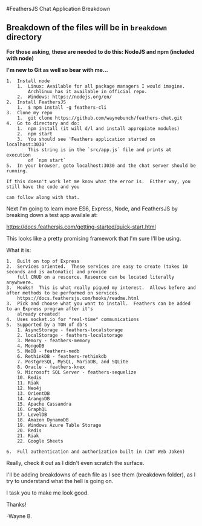 #FeathersJS Chat Application Breakdown

## Breakdown of the files will be in `breakdown` directory

**For those asking, these are needed to do this:  NodeJS and npm (included with node)**

**I'm new to Git as well so bear with me...**

	1.  Install node
		1.  Linux: Available for all package managers I would imagine. 
		    Archlinux has it available in official repo.
		2.  Windows: https://nodejs.org/en/
	2.  Install FeathersJS  
		1.  $ npm install -g feathers-cli
	3.  Clone my repo
		1.  git clone https://github.com/waynebunch/feathers-chat.git
	4.  Go to directory and do:
		1.  npm install (it will d/l and install appropiate modules)
		2.  npm start
		3.  You should see 'Feathers application started on localhost:3030'
		    This string is in the `src/app.js` file and prints at execution 
		    of `npm start`
	5.  In your browser, goto localhost:3030 and the chat server should be running.

	If this doesn't work let me know what the error is.  Either way, you still have the code and you

	can follow along with that.

Next I'm going to learn more ES6, Express, Node, and FeathersJS by breaking down a test app availale at:

https://docs.feathersjs.com/getting-started/quick-start.html

This looks like a pretty promising framework that I'm sure I'll be using.

What it is:

	1.  Built on top of Express
	2.  Services oriented.  These services are easy to create (takes 10 seconds and is automatic) and provide 
	    full CRUD on a resource. Resource can be located literally anywhwere.
	3.  Hooks!  This is what really piqued my interest.  Allows before and after methods to be performed on services.
		https://docs.feathersjs.com/hooks/readme.html
	3.  Pick and choose what you want to install.  Feathers can be added to an Express program after it's
	    already created!
	4.  Uses socket.io for "real-time" communications
	5.  Supported by a TON of db's
		1. AsyncStorage - feathers-localstorage
		2. localStorage - feathers-localstorage
		3. Memory - feathers-memory
		4. MongoDB
		5. NeDB - feathers-nedb
		6. RethinkDB - feathers-rethinkdb
		7. PostgreSQL, MySQL, MariaDB, and SQLite
		8. Oracle - feathers-knex
		9. Microsoft SQL Server - feathers-sequelize
		10. Redis
		11. Riak
		12. Neo4j
		13. OrientDB
		14. ArangoDB
		15. Apache Cassandra
		16. GraphQL
		17. LevelDB
		18. Amazon DynamoDB
		19. Windows Azure Table Storage
		20. Redis
		21. Riak
		22. Google Sheets

	6.  Full authentication and authorization built in (JWT Web Joken)

Really, check it out as I didn't even scratch the surface.

I'll be adding breakdowns of each file as I see them (breakdown folder), as I try to understand what the hell is going on.

I task you to make me look good.

Thanks!

-Wayne B.

 
